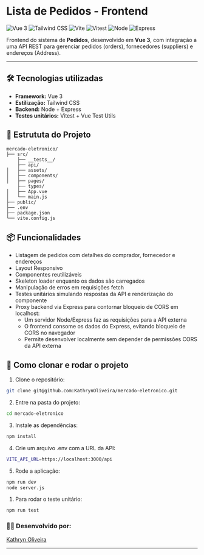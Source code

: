 # Lista de Pedidos - Frontend

![Vue 3](https://img.shields.io/badge/Vue%20js-35495E?style=for-the-badge&logo=vuedotjs&logoColor=4FC08D)
![Tailwind CSS](https://img.shields.io/badge/Tailwind_CSS-38B2AC?style=for-the-badge&logo=tailwind-css&logoColor=white)
![Vite](https://img.shields.io/badge/Vite-B73BFE?style=for-the-badge&logo=vite&logoColor=FFD62E)
![Vitest](https://img.shields.io/badge/Vitest-%236E9F18?style=for-the-badge&logo=Vitest&logoColor=%23fcd703)
![Node](https://img.shields.io/badge/Node%20js-339933?style=for-the-badge&logo=nodedotjs&logoColor=white)
![Express](https://img.shields.io/badge/Express%20js-000000?style=for-the-badge&logo=express&logoColor=white)

Frontend do sistema de **Pedidos**, desenvolvido em **Vue 3**, com integração a uma API REST para gerenciar pedidos (orders), fornecedores (suppliers) e endereços (Address).

---

## 🛠️ Tecnologias utilizadas

- **Framework:** Vue 3   
- **Estilização:** Tailwind CSS    
- **Backend:** Node + Express
- **Testes unitários:** Vitest + Vue Test Utils   

## 📁 Estrututa do Projeto
```
mercado-eletronico/
├── src/
    ├── __tests__/
    ├── api/
│   ├── assets/
│   ├── components/
│   ├── pages/
    ├── types/
│   ├── App.vue
│   └── main.js
├── public/
├── .env
├── package.json
└── vite.config.js
```


## 📦 Funcionalidades

- Listagem de pedidos com detalhes do comprador, fornecedor e endereços  
- Layout Responsivo 
- Componentes reutilizáveis
- Skeleton loader enquanto os dados são carregados  
- Manipulação de erros em requisições fetch  
- Testes unitários simulando respostas da API e renderização do componente  
- Proxy backend via Express para contornar bloqueio de CORS em localhost:
  - Um servidor Node/Express faz as requisições para a API externa  
  - O frontend consome os dados do Express, evitando bloqueio de CORS no navegador  
  - Permite desenvolver localmente sem depender de permissões CORS da API externa


## 🚀 Como clonar e rodar o projeto

1. Clone o repositório:

```bash
git clone git@github.com:KathrynOliveira/mercado-eletronico.git
```

2. Entre na pasta do projeto:
```bash
cd mercado-eletronico
```

3. Instale as dependências:
 ```bash
npm install
```  

4. Crie um arquivo .env com a URL da API:
```bash
VITE_API_URL=https://localhost:3000/api
```

5. Rode a aplicação:
```bash
npm run dev 
node server.js
``` 

1. Para rodar o teste unitário:
 ```bash
npm run test
```   

### 👩‍💻 Desenvolvido por:
[Kathryn Oliveira](https://github.com/KathrynOliveira)

---

